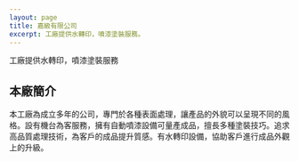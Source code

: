 ```yaml
---
layout: page
title: 嘉級有限公司
excerpt: 工廠提供水轉印，噴漆塗裝服務。
---
```


工廠提供水轉印，噴漆塗裝服務

<h2>本廠簡介</h2>
<p>本工廠為成立多年的公司，專門於各種表面處理，讓產品的外貌可以呈現不同的風格。設有機台為客服務，擁有自動噴漆設備可量產成品，擅長多種塗裝技巧。追求高品質處理技術，為客戶的成品提升質感。有水轉印設備，協助客戶進行成品外觀上的升級。</p>

